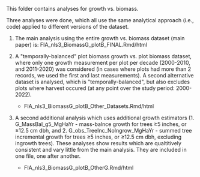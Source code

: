 This folder contains analyses for growth vs. biomass.

Three analyses were done, which all use the same analytical approach (i.e., code) applied to different versions of the dataset.

1. The main analysis using the entire growth vs. biomass dataset (main paper) is: FIA_nls3_BiomassG_plotB_FINAL.Rmd/html
 
2. A "temporally-balanced" plot biomass growth vs. plot biomass dataset, where only one growth measurement per plot per decade (2000-2010, and 2011-2020) was considered (in cases where plots had more than 2 records, we used the first and last measurements).  A second alternative dataset is analysed, which is "temporally-balanced", but also excludes plots where harvest occured (at any point over the study period: 2000-2022). 

    - FIA_nls3_BiomassG_plotB_Other_Datasets.Rmd/html

3. A second additional analysis which uses additional growth estimators (1. G_MassBal_g5_MgHaYr - mass-balnce growth for trees ≥5 inches, or ≥12.5 cm dbh, and 2. G_obs_TreeInc_NoIngrow_MgHaYr - summed tree incremental growth for trees ≥5 inches, or ≥12.5 cm dbh, excluding ingrowth trees).   These analyses show results which are qualtitively consistent and vary little from the main analysis. They are included in one file, one after another.

    - FIA_nls3_BiomassG_plotB_OtherG.Rmd/html
